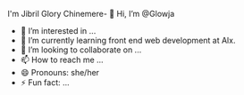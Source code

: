 I'm Jibril Glory Chinemere- 👋 Hi, I’m @Glowja
- 👀 I’m interested in ...
- 🌱 I’m currently learning front end web development at Alx.
- 💞️ I’m looking to collaborate on ...
- 📫 How to reach me ...
- 😄 Pronouns: she/her
- ⚡ Fun fact: ...

<!---
Glowja/Glowja is a ✨ special ✨ repository because its `README.md` (this file) appears on your GitHub profile.
You can click the Preview link to take a look at your changes.
--->
